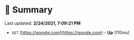 # 📖 Summary
Last updated: **2/24/2021, 7:09:21 PM**

- `GET` [https://google.com](https://google.com) - **Up** (110ms)
